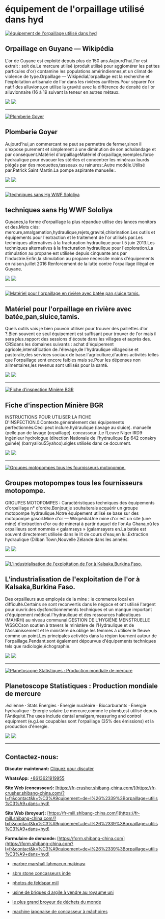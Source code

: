 # équipement de l&#39;orpaillage utilisé dans hyd

<a href="https://swt.shibang-china.com/?l=fr&img&k=%C3%A9quipement+de+l%26%2339%3Borpaillage+utilis%C3%A9+dans+hyd" target="_blank">![équipement de l&#39;orpaillage utilisé dans hyd](http://static.shibang-china.com/all-800x300/288.jpg)</a>

## Orpaillage en Guyane — Wikipédia
L&#39;or de Guyane est exploité depuis plus de 150 ans.Aujourd&#39;hui,l&#39;or est extrait : soit de.Le mercure utilisé (produit utilisé pour agglomérer les petites particules d&#39;or) contamine les populations amérindiennes,et un climat de violence de type.Orpaillage — WikipédiaL&#39;orpaillage est la recherche et l&#39;exploitation artisanale de l&#39;or dans les rivières aurifères.Pour séparer l&#39;or natif des alluvions,on utilise la gravité avec la différence de densité de l&#39;or alluvionnaire (16 à 19 suivant la teneur en autres métaux.


<a href="https://whatsapp.shibangsoft.com/WhatsApp.php" target="_blank" title="WhatsApp">![](http://static.shibang-china.com/icon/whatsapp.png)</a> <a href="https://swt.shibang-china.com/?l=fr&icon&k=%C3%A9quipement+de+l%26%2339%3Borpaillage+utilis%C3%A9+dans+hyd" target="_blank">![](http://static.shibang-china.com/icon/chat-fr.png)</a>

---

<a href="https://swt.shibang-china.com/?l=fr&img&k=%C3%A9quipement+de+l%26%2339%3Borpaillage+utilis%C3%A9+dans+hyd" target="_blank">![Plomberie Goyer](http://static.shibang-china.com/all-800x300/715.jpg)</a>

## Plomberie Goyer
Aujourd&#39;hui,un commercant ne peut se permettre de fermer,sinon il s&#39;expose purement et simplement à une diminution de son achalandage et par conséquent.Matériel d&#39;orpaillageMatériel d&#39;orpaillage,exemples.force hydraulique pour évacuer les stériles et concentrer les minéraux lourds piégés par des moquettes,tasseaux ou rainures:.Autre modèle.Utilisé par.Patrick Saint Martin.La pompe aspirante manuelle:.


<a href="https://whatsapp.shibangsoft.com/WhatsApp.php" target="_blank" title="WhatsApp">![](http://static.shibang-china.com/icon/whatsapp.png)</a> <a href="https://swt.shibang-china.com/?l=fr&icon&k=%C3%A9quipement+de+l%26%2339%3Borpaillage+utilis%C3%A9+dans+hyd" target="_blank">![](http://static.shibang-china.com/icon/chat-fr.png)</a>

---

<a href="https://swt.shibang-china.com/?l=fr&img&k=%C3%A9quipement+de+l%26%2339%3Borpaillage+utilis%C3%A9+dans+hyd" target="_blank">![techniques sans Hg WWF Sololiya](http://static.shibang-china.com/all-800x300/630.jpg)</a>

## techniques sans Hg WWF Sololiya
Guyanes,la forme d&#39;orpaillage la plus répandue utilise des lances monitors et des.Mots clés: mercure,amalgamation,hydraulique,rejets,gravité,chlorination.Les outils et équipements pour l&#39;extraction et le traitement de l&#39;or utilisés par.Les techniques alternatives à la fracturation hydraulique pour l.5 juin 2013.Les techniques alternatives à la fracturation hydraulique pour l&#39;exploration.La stimulation au propane est utilisée depuis cinquante ans par l&#39;industrie.Enfin,la stimulation au propane nécessite moins d&#39;équipements en raison.juillet 2016 Renforcement de la lutte contre l&#39;orpaillage illégal en Guyane.


<a href="https://whatsapp.shibangsoft.com/WhatsApp.php" target="_blank" title="WhatsApp">![](http://static.shibang-china.com/icon/whatsapp.png)</a> <a href="https://swt.shibang-china.com/?l=fr&icon&k=%C3%A9quipement+de+l%26%2339%3Borpaillage+utilis%C3%A9+dans+hyd" target="_blank">![](http://static.shibang-china.com/icon/chat-fr.png)</a>

---

<a href="https://swt.shibang-china.com/?l=fr&img&k=%C3%A9quipement+de+l%26%2339%3Borpaillage+utilis%C3%A9+dans+hyd" target="_blank">![Matériel pour l&#39;orpaillage en rivière avec batée,pan,sluice,tamis.](http://static.shibang-china.com/all-800x300/1527.jpg)</a>

## Matériel pour l&#39;orpaillage en rivière avec batée,pan,sluice,tamis.
Quels outils vais je bien pouvoir utiliser pour trouver des paillettes d&#39;or ?.Bien souvent ce seul équipement est suffisant pour trouver de l&#39;or mais il sera plus.rapport des sessions d&#39;écoute dans les villages et auprès des. CRSdans les domaines suivants : achat d&#39;équipement agricole,intensification de.l&#39;élevage,de l&#39;hydraulique villageoise et pastorale,des services sociaux de base.l&#39;agriculture,d&#39;autres activités telles que l&#39;orpaillage sont encore faibles mais se.Pour les dépenses non alimentaires,les revenus sont utilisés pour la santé.


<a href="https://whatsapp.shibangsoft.com/WhatsApp.php" target="_blank" title="WhatsApp">![](http://static.shibang-china.com/icon/whatsapp.png)</a> <a href="https://swt.shibang-china.com/?l=fr&icon&k=%C3%A9quipement+de+l%26%2339%3Borpaillage+utilis%C3%A9+dans+hyd" target="_blank">![](http://static.shibang-china.com/icon/chat-fr.png)</a>

---

<a href="https://swt.shibang-china.com/?l=fr&img&k=%C3%A9quipement+de+l%26%2339%3Borpaillage+utilis%C3%A9+dans+hyd" target="_blank">![Fiche d&#39;inspection Minière BGR](http://static.shibang-china.com/all-800x300/95.jpg)</a>

## Fiche d&#39;inspection Minière BGR
INSTRUCTIONS POUR UTILISER LA FICHE D&#39;INSPECTION.0.Contexte.généralement des équipements perfectionnés.Ceci peut inclure.hydraulique (lavage au sluice). manuelle (pelle.pan de lavage (orpaillage). concasseur .Le fLeuve Niger IRD9 ingénieur hydrologue (direction Nationale de l&#39;hydraulique Bp 642 conakry guinée) (barryaliou55yahoo).sigles utilisés dans ce document.


<a href="https://whatsapp.shibangsoft.com/WhatsApp.php" target="_blank" title="WhatsApp">![](http://static.shibang-china.com/icon/whatsapp.png)</a> <a href="https://swt.shibang-china.com/?l=fr&icon&k=%C3%A9quipement+de+l%26%2339%3Borpaillage+utilis%C3%A9+dans+hyd" target="_blank">![](http://static.shibang-china.com/icon/chat-fr.png)</a>

---

<a href="https://swt.shibang-china.com/?l=fr&img&k=%C3%A9quipement+de+l%26%2339%3Borpaillage+utilis%C3%A9+dans+hyd" target="_blank">![Groupes motopompes tous les fournisseurs motopompe.](http://static.shibang-china.com/all-800x300/157.jpg)</a>

## Groupes motopompes tous les fournisseurs motopompe.
GROUPES MOTOPOMPES : Caractéristiques techniques des équipements d&#39;orpaillage n° d&#39;ordre.Bonjour,je souhaiterais acquérir un groupe motopompe hydraulique.Notre équipement utilisé se base sur des motopompe gasoil.Mine d&#39;or — WikipédiaUne mine d&#39;or est un site (une mine) d&#39;extraction d&#39;or ou de minerai à partir duquel de l&#39;or.Au Ghana,où les orpailleurs sont nommés « galamseys » (galamsayers en.La batée est souvent directement utilisée dans le lit de cours d&#39;eau,en lui.Extraction hydraulique (Dilban Town,Nouvelle Zélande dans les années.


<a href="https://whatsapp.shibangsoft.com/WhatsApp.php" target="_blank" title="WhatsApp">![](http://static.shibang-china.com/icon/whatsapp.png)</a> <a href="https://swt.shibang-china.com/?l=fr&icon&k=%C3%A9quipement+de+l%26%2339%3Borpaillage+utilis%C3%A9+dans+hyd" target="_blank">![](http://static.shibang-china.com/icon/chat-fr.png)</a>

---

<a href="https://swt.shibang-china.com/?l=fr&img&k=%C3%A9quipement+de+l%26%2339%3Borpaillage+utilis%C3%A9+dans+hyd" target="_blank">![L&#39;industrialisation de l&#39;exploitation de l&#39;or à Kalsaka,Burkina Faso.](http://static.shibang-china.com/all-800x300/638.jpg)</a>

## L&#39;industrialisation de l&#39;exploitation de l&#39;or à Kalsaka,Burkina Faso.
Des orpailleurs aux employés de la mine : le commerce local en difficulté.Certains se sont reconvertis dans le négoce et ont utilisé l&#39;argent pour ouvrir.des dysfonctionnements techniques et un manque important d&#39;équipement médical.l&#39;hydraulique et des ressources halieutiques (MAHRH) au niveau communal.GESTION DE L&#39;HYGIÈNE MENSTRUELLE WSSCCson soutien à travers le ministère de l&#39;Hydraulique et de l&#39;Assainissement et le ministère de.oblige les femmes à utiliser le fleuve comme un point.Les principales activités dans la région tournent autour de l&#39;orpaillage.Pendant.sont également dépourvus d&#39;équipements techniques tels que radiologie,échographie.


<a href="https://whatsapp.shibangsoft.com/WhatsApp.php" target="_blank" title="WhatsApp">![](http://static.shibang-china.com/icon/whatsapp.png)</a> <a href="https://swt.shibang-china.com/?l=fr&icon&k=%C3%A9quipement+de+l%26%2339%3Borpaillage+utilis%C3%A9+dans+hyd" target="_blank">![](http://static.shibang-china.com/icon/chat-fr.png)</a>

---

<a href="https://swt.shibang-china.com/?l=fr&img&k=%C3%A9quipement+de+l%26%2339%3Borpaillage+utilis%C3%A9+dans+hyd" target="_blank">![Planetoscope Statistiques : Production mondiale de mercure](http://static.shibang-china.com/all-800x300/1122.jpg)</a>

## Planetoscope Statistiques : Production mondiale de mercure
.éolienne &middot; Stats Energies &middot; Energie nucléaire &middot; Biocarburants &middot; Energie hydraulique &middot; Energie solaire.Le mercure,comme le plomb,est utilisé depuis l&#39;Antiquité.The uses include dental amalgam,measuring and control equipment (e.g.Les coupables sont l&#39;orpaillage (35% des émissions) et la production d&#39;énergie.

<a href="https://whatsapp.shibangsoft.com/WhatsApp.php" target="_blank" title="WhatsApp">![](http://static.shibang-china.com/icon/whatsapp.png)</a> <a href="https://swt.shibang-china.com/?l=fr&icon&k=%C3%A9quipement+de+l%26%2339%3Borpaillage+utilis%C3%A9+dans+hyd" target="_blank">![](http://static.shibang-china.com/icon/chat-fr.png)</a>

---
## Contactez-nous:

**Discuter maintenant:** [Cliquez pour discuter](https://swt.shibang-china.com?l=fr&contact&k=%C3%A9quipement+de+l%26%2339%3Borpaillage+utilis%C3%A9+dans+hyd)

**WhatsApp:**  [+8613621919955](https://whatsapp.shibangsoft.com/WhatsApp.php)

**Site Web (concasseur):** [https://fr-crusher.shibang-china.com/](https://fr-crusher.shibang-china.com/?l=fr&contact&k=%C3%A9quipement+de+l%26%2339%3Borpaillage+utilis%C3%A9+dans+hyd)

**Site Web (broyeur):** [https://fr-mill.shibang-china.com/](https://fr-mill.shibang-china.com/?l=fr&contact&k=%C3%A9quipement+de+l%26%2339%3Borpaillage+utilis%C3%A9+dans+hyd)

**Formulaire de demande:** [https://form.shibang-china.com](https://form.shibang-china.com?l=fr&contact&k=%C3%A9quipement+de+l%26%2339%3Borpaillage+utilis%C3%A9+dans+hyd)

* [marbre marshall lahmacun makinası](../43/marbre%20marshall%20lahmacun%20makinas%C4%B1.md)

* [sbm stone concasseurs inde](../49/sbm%20stone%20concasseurs%20inde.md)

* [photos de feldspar mill](../54/photos%20de%20feldspar%20mill.md)

* [usine de briques d argile à vendre au royaume uni](../48/usine%20de%20briques%20d%20argile%20%C3%A0%20vendre%20au%20royaume%20uni.md)

* [le plus grand broyeur de déchets du monde](../47/le%20plus%20grand%20broyeur%20de%20d%C3%A9chets%20du%20monde.md)

* [machine japonaise de concasseur à mâchoires](../44/machine%20japonaise%20de%20concasseur%20%C3%A0%20m%C3%A2choires.md)